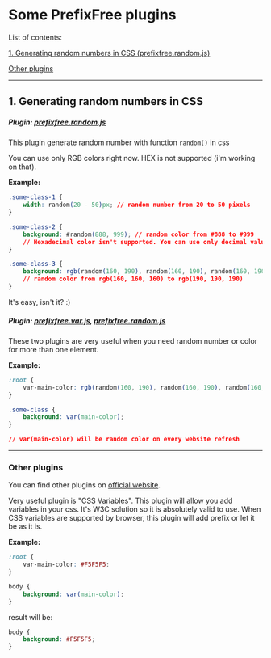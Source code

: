 # Some PrefixFree plugins

List of contents:

[1. Generating random numbers in CSS (prefixfree.random.js)](#1-generating-random-numbers-in-css)

[Other plugins](#other-plugins)

---

## 1. Generating random numbers in CSS

##### Plugin: [prefixfree.random.js](prefixfree.random.js)

This plugin generate random number with function `random()` in css

You can use only RGB colors right now. HEX is not supported (i'm working on that).

**Example:**

```css
.some-class-1 {
	width: random(20 - 50)px; // random number from 20 to 50 pixels
}

.some-class-2 {
	background: #random(888, 999); // random color from #888 to #999
	// Hexadecimal color isn't supported. You can use only decimal values.
}

.some-class-3 {
	background: rgb(random(160, 190), random(160, 190), random(160, 190));
	// random color from rgb(160, 160, 160) to rgb(190, 190, 190)
}
```

It's easy, isn't it? :)

##### Plugin: [prefixfree.var.js](http://leaverou.github.io/prefixfree/#plugins), [prefixfree.random.js](prefixfree.random.js)

These two plugins are very useful when you need random number or color for more than one element.

**Example:**

```css
:root {
	var-main-color: rgb(random(160, 190), random(160, 190), random(160, 190));
}

.some-class {
	background: var(main-color);
}

// var(main-color) will be random color on every website refresh

```

---

### Other plugins

You can find other plugins on [official website](http://leaverou.github.io/prefixfree/#plugins).

Very useful plugin is "CSS Variables". This plugin will allow you add variables in your css. It's W3C solution so it is absolutely valid to use. When CSS variables are supported by browser, this plugin will add prefix or let it be as it is.

**Example:**

```css
:root {
	var-main-color: #F5F5F5;
}

body {
	background: var(main-color);
}
```

result will be:

```css
body {
	background: #F5F5F5;
}
```